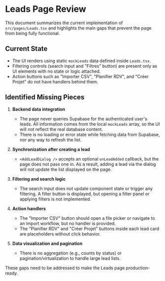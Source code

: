 # Leads Page Review

This document summarizes the current implementation of `src/pages/Leads.tsx` and highlights the main gaps that prevent the page from being fully functional.

## Current State
- The UI renders using static `mockLeads` data defined inside `Leads.tsx`.
- Filtering controls (search input and "Filtres" button) are present only as UI elements with no state or logic attached.
- Action buttons such as "Importer CSV", "Planifier RDV", and "Créer Projet" do not have handlers behind them.

## Identified Missing Pieces
1. **Backend data integration**
   - The page never queries Supabase for the authenticated user's leads. All information comes from the local `mockLeads` array, so the UI will not reflect the real database content.
   - There is no loading or error state while fetching data from Supabase, nor any way to refresh the list.

2. **Synchronization after creating a lead**
   - `<AddLeadDialog />` accepts an optional `onLeadAdded` callback, but the page does not pass one in. As a result, adding a lead via the dialog will not update the list displayed on the page.

3. **Filtering and search logic**
   - The search input does not update component state or trigger any filtering. A filter button is displayed, but opening a filter panel or applying filters is not implemented.

4. **Action handlers**
   - The "Importer CSV" button should open a file picker or navigate to an import workflow, but no handler is provided.
   - The "Planifier RDV" and "Créer Projet" buttons inside each lead card are placeholders without click behavior.

5. **Data visualization and pagination**
   - There is no aggregation (e.g., counts by status) or pagination/virtualization to handle large lead lists.

These gaps need to be addressed to make the Leads page production-ready.
